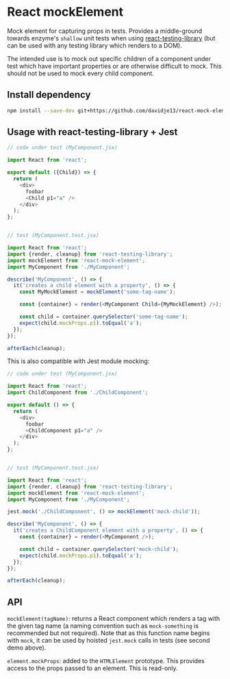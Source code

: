 # React mockElement

Mock element for capturing props in tests. Provides a middle-ground
towards enzyme's `shallow` unit tests when using
[react-testing-library](https://github.com/testing-library/react-testing-library)
(but can be used with any testing library which renders to a DOM).

The intended use is to mock out specific children of a component under
test which have important properties or are otherwise difficult to
mock. This should not be used to mock every child component.

## Install dependency

```bash
npm install --save-dev git+https://github.com/davidje13/react-mock-element.git#semver:^1.0.1
```

## Usage with react-testing-library + Jest

```javascript
// code under test (MyComponent.jsx)

import React from 'react';

export default ({Child}) => {
  return (
    <div>
      foobar
      <Child p1="a" />
    </div>
  );
};


// test (MyComponent.test.jsx)

import React from 'react';
import {render, cleanup} from 'react-testing-library';
import mockElement from 'react-mock-element';
import MyComponent from './MyComponent';

describe('MyComponent', () => {
  it('creates a child element with a property', () => {
    const MyMockElement = mockElement('some-tag-name');

    const {container} = render(<MyComponent Child={MyMockElement} />);

    const child = container.querySelector('some-tag-name');
    expect(child.mockProps.p1).toEqual('a');
  });
});

afterEach(cleanup);
```

This is also compatible with Jest module mocking:

```javascript
// code under test (MyComponent.jsx)

import React from 'react';
import ChildComponent from './ChildComponent';

export default () => {
  return (
    <div>
      foobar
      <ChildComponent p1="a" />
    </div>
  );
};


// test (MyComponent.test.jsx)

import React from 'react';
import {render, cleanup} from 'react-testing-library';
import mockElement from 'react-mock-element';
import MyComponent from './MyComponent';

jest.mock('./ChildComponent', () => mockElement('mock-child'));

describe('MyComponent', () => {
  it('creates a ChildComponent element with a property', () => {
    const {container} = render(<MyComponent />);

    const child = container.querySelector('mock-child');
    expect(child.mockProps.p1).toEqual('a');
  });
});

afterEach(cleanup);
```

## API

`mockElement(tagName)`: returns a React component which renders a tag
with the given tag name (a naming convention such as `mock-something`
is recommended but not required). Note that as this function name
begins with `mock`, it can be used by hoisted `jest.mock` calls in
tests (see second demo above).

`element.mockProps`: added to the `HTMLElement` prototype. This
provides access to the props passed to an element. This is read-only.
